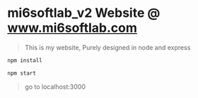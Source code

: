 # mi6softlab_v2 Website @ www.mi6softlab.com

> This is my website,
> Purely designed in node and express

```sh
npm install

npm start
```

> go to localhost:3000

